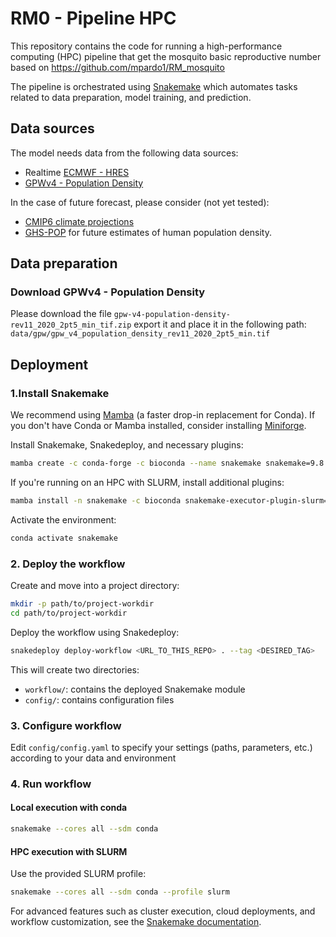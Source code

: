 # RM0 - Pipeline HPC

This repository contains the code for running a high-performance computing (HPC) pipeline that get the mosquito basic reproductive number based on https://github.com/mpardo1/RM_mosquito

The pipeline is orchestrated using [Snakemake](https://snakemake.github.io) which automates tasks related to data preparation, model training, and prediction.

## Data sources
The model needs data from the following data sources:
- Realtime [ECMWF - HRES](https://confluence.ecmwf.int/display/DAC/ECMWF+open+data%3A+real-time+forecasts+from+IFS+and+AIFS)
- [GPWv4 - Population Density](https://doi.org/10.7927/H49C6VHW)

In the case of future forecast, please consider (not yet tested):
- [CMIP6 climate projections](https://cds.climate.copernicus.eu/datasets/projections-cmip6)
- [GHS-POP](https://human-settlement.emergency.copernicus.eu/ghs_pop2023.php) for future estimates of human population density.

## Data preparation

### Download GPWv4 - Population Density

Please download the file `gpw-v4-population-density-rev11_2020_2pt5_min_tif.zip` export it and place it in the following path: `data/gpw/gpw_v4_population_density_rev11_2020_2pt5_min.tif`

## Deployment

### 1.Install Snakemake

We recommend using [Mamba](https://mamba.readthedocs.io/en/latest/) (a faster drop-in replacement for Conda). If you don't have Conda or Mamba installed, consider installing [Miniforge](https://github.com/conda-forge/miniforge).

Install Snakemake, Snakedeploy, and necessary plugins:

```bash
mamba create -c conda-forge -c bioconda --name snakemake snakemake=9.8.1 snakedeploy=0.11.0
```

If you're running on an HPC with SLURM, install additional plugins:
```bash
mamba install -n snakemake -c bioconda snakemake-executor-plugin-slurm=1.5.0
```

Activate the environment:

```bash
conda activate snakemake
```

### 2. Deploy the workflow

Create and move into a project directory:
```bash
mkdir -p path/to/project-workdir
cd path/to/project-workdir
```

Deploy the workflow using Snakedeploy:
```bash
snakedeploy deploy-workflow <URL_TO_THIS_REPO> . --tag <DESIRED_TAG>
```

This will create two directories:
- `workflow/`: contains the deployed Snakemake module
- `config/`: contains configuration files

### 3. Configure workflow

Edit `config/config.yaml` to specify your settings (paths, parameters, etc.) according to your data and environment

### 4. Run workflow

#### Local execution with conda

```bash
snakemake --cores all --sdm conda
```

#### HPC execution with SLURM
Use the provided SLURM profile:
```bash
snakemake --cores all --sdm conda --profile slurm
```

For advanced features such as cluster execution, cloud deployments, and workflow customization, see the [Snakemake documentation](https://snakemake.readthedocs.io/).